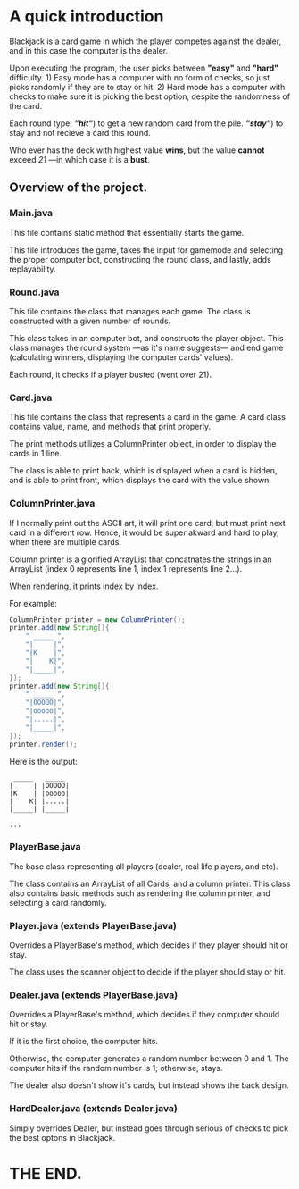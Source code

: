 # A quick introduction

Blackjack is a card game in which the player competes against the dealer, and in this case the computer is the dealer. 

Upon executing the program, the user picks between **"easy"** and **"hard"** difficulty. 
	1) Easy mode has a computer with no form of checks, so just picks randomly if they  are to stay or hit.
	2) Hard mode has a computer with checks to make sure it is picking the best option, despite the randomness of the card.

Each round type: 
	***"hit"***) to get a new random card from the pile.
 	***"stay"***) to stay and not recieve a card this round.

Who ever has the deck with highest value **wins**, but the value **cannot** exceed *21* —in which case it is a **bust**. 

## Overview of the project.

### Main.java

This file contains static method that essentially starts the game.

This file introduces the game, takes the input for gamemode and selecting the proper computer bot, constructing the round class, and lastly, adds replayability.  

### Round.java

This file contains the class that manages each game. 
The class is constructed with a given number of rounds.

This class takes in an computer bot, and constructs the player object.
This class manages the round system —as it's name suggests— and end game (calculating winners, displaying the computer cards' values).

Each round, it checks if a player busted (went over 21).

### Card.java

This file contains the class that represents a card in the game.
A card class contains value, name, and methods that print properly.

The print methods utilizes a ColumnPrinter object, in order to display the cards in 1 line.

The class is able to print back, which is displayed when a card is hidden, and is able to print front, which displays the card with the value shown.

### ColumnPrinter.java

If I normally print out the ASCII art, it will print one card, but must print next card in a different row. Hence, it would be super akward and hard to play, when there are multiple cards.

Column printer is a glorified ArrayList that concatnates the strings in an ArrayList (index 0 represents line 1, index 1 represents line 2...).

When rendering, it prints index by index. 

For example:
```java
ColumnPrinter printer = new ColumnPrinter();
printer.add(new String[]{
	" _____ ",
	"|     |",
	"|K    |",
	"|    K|",
	"|_____|",
});
printer.add(new String[]{
	" _____ ",
	"|OOOOO|",
	"|ooooo|",
	"|.....|",
	"|_____|",
});
printer.render();
```
Here is the output: 

```
 _____   _____ 
|     | |OOOOO|
|K    | |ooooo|
|    K| |.....|
|_____| |_____|

...
```

### PlayerBase.java

The base class representing all players (dealer, real life players, and etc).

The class contains an ArrayList of all Cards, and a column printer. 
This class also contains basic methods such as rendering the column printer, and selecting a card randomly.

### Player.java (extends PlayerBase.java)

Overrides a PlayerBase's method, which decides if they player should hit or stay.

The class uses the scanner object to decide if the player should stay or hit. 

### Dealer.java (extends PlayerBase.java)

Overrides a PlayerBase's method, which decides if they computer should hit or stay.

If it is the first choice, the computer hits.

Otherwise, the computer generates a random number between 0 and 1. The computer hits if the random number is 1; otherwise, stays.

The dealer also doesn't show it's cards, but instead shows the back design. 

### HardDealer.java (extends Dealer.java)

Simply overrides Dealer, but instead goes through serious of checks to pick the best optons in Blackjack.

# THE END.